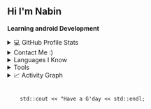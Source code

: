 ## Hi I'm Nabin 

**Learning android Development**

 <details>
  <summary>💻 GitHub Profile Stats</summary>
   <div> <h2 align="center"> 📊 Github stats </h2> <br/>
    <p align="center"> <a href="https://github.com/nabin0/"> <img src="https://github-readme-stats.vercel.app/api/top-langs/?username=nabin0&langs_count=6&theme=gruvbox&layout=compact&hide_border=true" /></a></p>
    <p align="center">
          <a href="https://github.com/nabin0/">
          <img width="49.5%" src="https://github-readme-stats.vercel.app/api?username=nabin0&show_icons=true&theme=gruvbox&hide_border=true" />
          <img width="49.5%" src="https://github-readme-streak-stats.herokuapp.com/?user=nabin0&theme=gruvbox&hide_border=true" /></a>
    </p> <br> </div>
    <br><br>
</details>

<details>
<summary>Contact Me :)</summary>
<div>
  <samp>
      <br/>
      <a href="www.linkedin.com/in/nabin0" target="blank"><img align="center"
         src="https://img.shields.io/badge/linkedin-%231DA1F2.svg?style=for-the-badge&logo=linkedin&logoColor=white"
         alt="linkdin" height="30"/></a>
      <a href="https://www.facebook.com/ned.nabin07" target="blank"><img align="center"
         src="https://img.shields.io/badge/facebook-4267B2.svg?style=for-the-badge&logo=facebook&logoColor=white"
         alt="facebook" height="30"/></a>
      <a href="https://mailto:nabinbhatt62@gmail.com" target="blank"><img align="center"
         src="https://img.shields.io/badge/gmail-EA4335.svg?style=for-the-badge&logo=gmail&logoColor=white"
         alt="gmail" height="30"/></a>
      <a href=" https://www.instagram.com/nabin.ned/" target="blank"><img align="center"
         src="https://img.shields.io/badge/instagram-%23E4405F.svg?style=for-the-badge&logo=Instagram&logoColor=white"
         alt="instagram" height="30"/></a>
      <a href="https://wa.me/" target="blank"><img align="center"
         src="https://img.shields.io/badge/whatsapp-4B7F1.svg?style=for-the-badge&logo=whatsapp&logoColor=white"
         alt="whatsapp" height="30"/></a>
      <a href="https://www.twitter.com/nabin_0007" target="blank"><img align="center"
         src="https://img.shields.io/badge/twitter-1DA1F2.svg?style=for-the-badge&logo=twitter&logoColor=white"
         alt="twitter" height="30"/></a>
      <br>
  </samp>
</div><br><br>
</details>

<details>
    <summary>Languages I Know</summary>
    <br>
    <img style="margin:6px;" align="left" alt="java" width="26px" src="https://raw.githubusercontent.com/github/explore/80688e429a7d4ef2fca1e82350fe8e3517d3494d/topics/java/java.png" /> <img style="margin:6px;" align="left" alt="assembly" width="26px" src="https://raw.githubusercontent.com/github/explore/80688e429a7d4ef2fca1e82350fe8e3517d3494d/topics/cpp/cpp.png" />
    <img style="margin:6px;" align="left" alt="C" width="26px" src="https://raw.githubusercontent.com/github/explore/80688e429a7d4ef2fca1e82350fe8e3517d3494d/topics/c/c.png" /> 
    <img style="margin:6px;" align="left" alt="JavaScript" width="26px" src="https://raw.githubusercontent.com/github/explore/80688e429a7d4ef2fca1e82350fe8e3517d3494d/topics/javascript/javascript.png" /> 
    <img style="margin:6px;" align="left" alt="HTML" width="26px" src="https://raw.githubusercontent.com/github/explore/80688e429a7d4ef2fca1e82350fe8e3517d3494d/topics/html/html.png" />
    <img style="margin:6px;" align="left" alt="CSS" width="26px" src="https://raw.githubusercontent.com/github/explore/80688e429a7d4ef2fca1e82350fe8e3517d3494d/topics/css/css.png" />
    <img style="margin:6px;" align="left" alt="Python" width="26px" src="https://raw.githubusercontent.com/github/explore/80688e429a7d4ef2fca1e82350fe8e3517d3494d/topics/python/python.png" />
    <img style="margin:6px;" align="left" alt="Django" width="26px" src="https://raw.githubusercontent.com/github/explore/80688e429a7d4ef2fca1e82350fe8e3517d3494d/topics/django/django.png" /> <img style="margin:6px;" align="left" alt="Bootstrap" width="26px" src="https://raw.githubusercontent.com/github/explore/80688e429a7d4ef2fca1e82350fe8e3517d3494d/topics/bootstrap/bootstrap.png" />
    <img style="margin:6px;" align="left" alt="PHP" width="26px" src="https://raw.githubusercontent.com/github/explore/80688e429a7d4ef2fca1e82350fe8e3517d3494d/topics/php/php.png" /> </p> <br/> 
    <br><br>
</details>

<details>
    <summary>Tools </summary>
    <img src="https://img.shields.io/badge/-Pycharm-000000?style=flat-square&logo=pycharm&logoColor=white"/> 
    <img src="https://img.shields.io/badge/-sublime%20Text-ff9800?style=flat-square&logo=sublime%20text&logoColor=white"/> 
    <img src="https://img.shields.io/badge/-Visual%20Studio%20Code-23A9F2?style=flat-square&logo=Visual%20Studio%20Code&logoColor=white"/> 
    <img src="https://img.shields.io/badge/-Github-181717?style=flat-square&logo=GitHub&logoColor=white"/> 
    <img src="https://img.shields.io/badge/-Git-F44D27?style=flat-square&logo=Git&logoColor=white"/> 
    <img src="https://img.shields.io/badge/-Sketch-FA6400?style=flat-square&logo=Sketch&logoColor=white"/> 
    <img src="https://img.shields.io/badge/-Vim-019733?style=flat-square&logo=vim&logoColor=white"/> 
    <br><br>
</details>

<details>
  <summary>📈 Activity Graph</summary>
  <br/>
  <h2 align="center"> my current activity </h2>
<a href="https://github.com/nabin0"><img alt="azzar's Activity Graph" src="https://activity-graph.herokuapp.com/graph/?username=nabin0&bg_color=000&color=fff&line=00E676&point=fff&hide_border=true" /></a>
<br><br>
</details>
<br>

```
    std::cout << "Have a G'day << std::endl;
```
